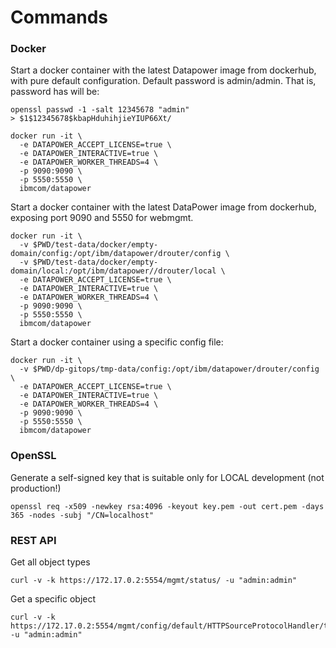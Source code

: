 # Commands

### Docker

Start a docker container with the latest Datapower image from dockerhub, with pure default configuration. Default password is admin/admin. That is, password has will be:
```
openssl passwd -1 -salt 12345678 "admin"  
> $1$12345678$kbapHduhihjieYIUP66Xt/
```
```
docker run -it \
  -e DATAPOWER_ACCEPT_LICENSE=true \
  -e DATAPOWER_INTERACTIVE=true \
  -e DATAPOWER_WORKER_THREADS=4 \
  -p 9090:9090 \
  -p 5550:5550 \
  ibmcom/datapower
```
Start a docker container with the latest DataPower image from dockerhub, exposing port 9090 and 5550 for webmgmt.
```
docker run -it \
  -v $PWD/test-data/docker/empty-domain/config:/opt/ibm/datapower/drouter/config \
  -v $PWD/test-data/docker/empty-domain/local:/opt/ibm/datapower//drouter/local \
  -e DATAPOWER_ACCEPT_LICENSE=true \
  -e DATAPOWER_INTERACTIVE=true \
  -e DATAPOWER_WORKER_THREADS=4 \
  -p 9090:9090 \
  -p 5550:5550 \
  ibmcom/datapower
```
Start a docker container using a specific config file:
```
docker run -it \
  -v $PWD/dp-gitops/tmp-data/config:/opt/ibm/datapower/drouter/config \
  -e DATAPOWER_ACCEPT_LICENSE=true \
  -e DATAPOWER_INTERACTIVE=true \
  -e DATAPOWER_WORKER_THREADS=4 \
  -p 9090:9090 \
  -p 5550:5550 \
  ibmcom/datapower
```

### OpenSSL

Generate a self-signed key that is suitable only for LOCAL development (not production!)

```
openssl req -x509 -newkey rsa:4096 -keyout key.pem -out cert.pem -days 365 -nodes -subj "/CN=localhost"
```

### REST API

Get all object types
```
curl -v -k https://172.17.0.2:5554/mgmt/status/ -u "admin:admin"
```

Get a specific object
```
curl -v -k https://172.17.0.2:5554/mgmt/config/default/HTTPSourceProtocolHandler/test_http_handler -u "admin:admin"
```

